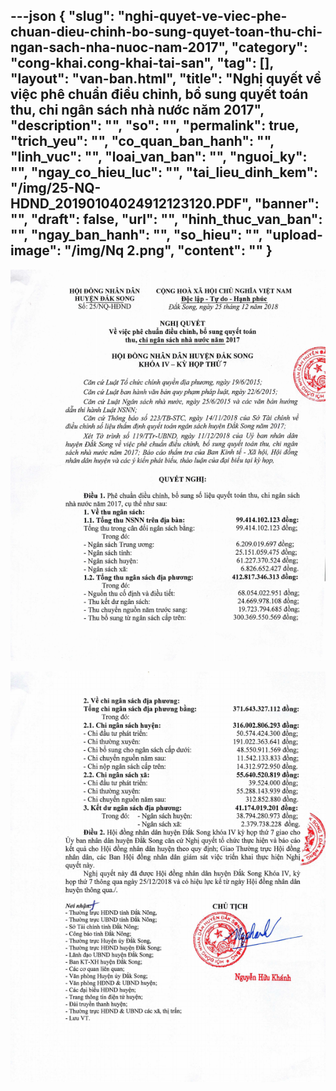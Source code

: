 ---json
{
    "slug": "nghi-quyet-ve-viec-phe-chuan-dieu-chinh-bo-sung-quyet-toan-thu-chi-ngan-sach-nha-nuoc-nam-2017",
    "category": "cong-khai.cong-khai-tai-san",
    "tag": [],
    "layout": "van-ban.html",
    "title": "Nghị quyết về việc phê chuẩn điều chỉnh, bổ sung quyết toán thu, chi ngân sách nhà nước năm 2017",
    "description": "",
    "so": "",
    "permalink": true,
    "trich_yeu": "",
    "co_quan_ban_hanh": "",
    "linh_vuc": "",
    "loai_van_ban": "",
    "nguoi_ky": "",
    "ngay_co_hieu_luc": "",
    "tai_lieu_dinh_kem": "/img/25-NQ-HDND_20190104024912123120.PDF",
    "banner": "",
    "draft": false,
    "url": "",
    "hinh_thuc_van_ban": "",
    "ngay_ban_hanh": "",
    "so_hieu": "",
    "upload-image": "/img/Nq 2.png",
    "__content__": ""
}
---
<p><img alt="" src="/img/Nq 1.png" /></p>

<p><img alt="" src="/img/Nq 2.png" /></p>
